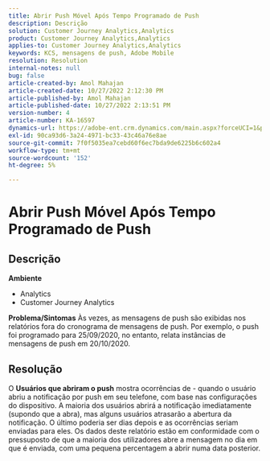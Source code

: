 ```yaml
---
title: Abrir Push Móvel Após Tempo Programado de Push
description: Descrição
solution: Customer Journey Analytics,Analytics
product: Customer Journey Analytics,Analytics
applies-to: Customer Journey Analytics,Analytics
keywords: KCS, mensagens de push, Adobe Mobile
resolution: Resolution
internal-notes: null
bug: false
article-created-by: Amol Mahajan
article-created-date: 10/27/2022 2:12:30 PM
article-published-by: Amol Mahajan
article-published-date: 10/27/2022 2:13:51 PM
version-number: 4
article-number: KA-16597
dynamics-url: https://adobe-ent.crm.dynamics.com/main.aspx?forceUCI=1&pagetype=entityrecord&etn=knowledgearticle&id=776f6962-0156-ed11-bba2-6045bd006793
exl-id: 90ca93d6-3a24-4971-bc33-43c46a76e8ae
source-git-commit: 7f0f5035ea7cebd60f6ec7bda9de6225b6c602a4
workflow-type: tm+mt
source-wordcount: '152'
ht-degree: 5%

---
```


# Abrir Push Móvel Após Tempo Programado de Push

## Descrição

<b>Ambiente</b>
- Analytics
- Customer Journey Analytics

<b>Problema/Sintomas</b>
Às vezes, as mensagens de push são exibidas nos relatórios fora do cronograma de mensagens de push. Por exemplo, o push foi programado para 25/09/2020, no entanto, relata instâncias de mensagens de push em 20/10/2020.


## Resolução


O <b>Usuários que abriram o push</b> mostra ocorrências de - quando o usuário abriu a notificação por push em seu telefone, com base nas configurações do dispositivo. A maioria dos usuários abrirá a notificação imediatamente (supondo que a abra), mas alguns usuários atrasarão a abertura da notificação. O último poderia ser dias depois e as ocorrências seriam enviadas para eles. Os dados deste relatório estão em conformidade com o pressuposto de que a maioria dos utilizadores abre a mensagem no dia em que é enviada, com uma pequena percentagem a abrir numa data posterior.
